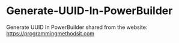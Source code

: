 # Generate-UUID-In-PowerBuilder
Generate UUID In PowerBuilder
shared from the website: https://programmingmethodsit.com
